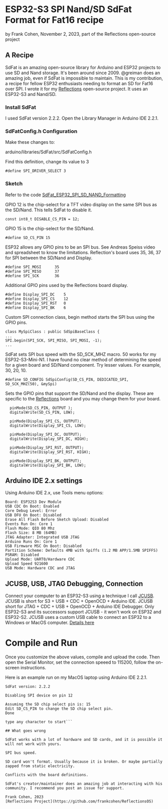 # ESP32-S3 SPI Nand/SD SdFat Format for Fat16 recipe

by Frank Cohen, November 2, 2023, part of the Reflections open-source project

## A Recipe

SdFat is an amazing open-source library for Arduino and ESP32 projects to use SD and Nand storage. It's been around since 2009. @greiman does an amazing job, even if SdFat is impossible to maintain. This is my contribution, a recipe for fellow ESP32 enthusiasts needing to format an SD for Fat16 over SPI. I wrote it for my [Reflections](https://github.com/frankcohen/ReflectionsOS) open-source project. It uses an ESP32-S3 and Nand/SD.

### Install SdFat

I used SdFat version 2.2.2. Open the Library Manager in Arduino IDE 2.2.1.

### SdFatConfig.h Configuration

Make these changes to:

arduino/libraries/SdFat/src/SdFatConfig.h

Find this definition, change its value to 3

```
#define SPI_DRIVER_SELECT 3
```

### Sketch

Refer to the code 
[SdFat_ESP32_SPI_SD_NAND_Formatting](https://github.com/frankcohen/ReflectionsOS/experiments/SdFat_ESP32_SPI_SD_NAND_Formatting)

GPIO 12 is the chip-select for a TFT video display on the same SPI bus as the SD/Nand. This tells SdFat to disable it.
```
const int8_t DISABLE_CS_PIN = 12;
```

GPIO 15 is the chip-select for the SD/Nand.
```
#define SD_CS_PIN 15
```

ESP32 allows any GPIO pins to be an SPI bus. See Andreas Speiss video and spreadsheet to know the limitations. Reflection's board uses 35, 36, 37 for SPI between the SD/Nand and Display.
```
#define SPI_MOSI      35
#define SPI_MISO      37
#define SPI_SCK       36
```

Additional GPIO pins used by the Reflections board display.
```
#define Display_SPI_DC    5
#define Display_SPI_CS    12
#define Display_SPI_RST   0
#define Display_SPI_BK    6
```

Custom SPI connection class, begin method starts the SPI bus using the GPIO pins.
```
class MySpiClass : public SdSpiBaseClass {
...
SPI.begin(SPI_SCK, SPI_MISO, SPI_MOSI, -1);
...
```

SdFat sets SPI bus speed with the SD_SCK_MHZ macro. 50 works for my ESP32-S3-Mini-N1. I have found no clear method of determining the speed for a given board and SD/Nand component. Try lesser values. For example, 30, 20, 10.
```
#define SD_CONFIG SdSpiConfig(SD_CS_PIN, DEDICATED_SPI, SD_SCK_MHZ(50), &mySpi)
```

Sets the GPIO pins that support the SD/Nand and the display. These are specific to the [Reflections](https://github.com/frankcohen/ReflectionsOS) board and you may change them for your board.
```
  pinMode(SD_CS_PIN, OUTPUT );
  digitalWrite(SD_CS_PIN, LOW);

  pinMode(Display_SPI_CS, OUTPUT);
  digitalWrite(Display_SPI_CS, LOW);

  pinMode(Display_SPI_DC, OUTPUT);
  digitalWrite(Display_SPI_DC, HIGH);

  pinMode(Display_SPI_RST, OUTPUT);
  digitalWrite(Display_SPI_RST, HIGH);

  pinMode(Display_SPI_BK, OUTPUT);
  digitalWrite(Display_SPI_BK, LOW);
```

## Arduino IDE 2.x settings

Using Arduino IDE 2.x, use Tools menu options:

```
Board: ESP32S3 Dev Module
USB CDC On Boot: Enabled
Core Debug Level: Error
USB DFU On Boot: Disabled
Erase All Flash Before Sketch Upload: Disabled
Events Run On: Core 1
Flash Mode: QIO 80 Mhz
Flash Size: 8 MB (64MB)
JTAG Adapter: Integrated USB JTAG
Arduino Runs On: Core 1
USB Firmware MSC On Boot: Disabled
Partition Scheme: Defaults 4MB with Spiffs (1.2 MB APP/1.5MB SPIFFS)
PSRAM: Disabled
Upload Mode: UART0/Hardware CDC
Upload Speed 921600
USB Mode: Hardware CDC and JTAG
```

## JCUSB, USB, JTAG Debugging, Connection

Connect your computer to an ESP32-S3 using a technique I call [JCUSB](https://github.com/frankcohen/ReflectionsOS/blob/main/Docs/JCUSB%20using%20JTAG%2C%20CDC%2C%20USB%20for%20debugging.md). JCUSB is short for S3 + USB + CDC + OpenOCD + Arduino IDE. JCUSB short for JTAG + CDC + USB + OpenOCD + Arduino IDE Debugger. Only ESP32-S3 and its successors support JCUSB - it won't work on ESP32 and ESP32-S2. JCUSB uses a custom USB cable to connect an ESP32 to a Windows or MacOS computer. [Details here](https://github.com/frankcohen/ReflectionsOS/blob/main/Docs/JCUSB%20using%20JTAG%2C%20CDC%2C%20USB%20for%20debugging.md)

# Compile and Run

Once you customize the above values, compile and upload the code. Then open the Serial Monitor, set the connection speeed to 115200, follow the on-screen instructions.

Here is an example run on my MacOS laptop using Arduino IDE 2.2.1.

```
SdFat version: 2.2.2

Disabling SPI device on pin 12

Assuming the SD chip select pin is: 15
Edit SD_CS_PIN to change the SD chip select pin.
Done

type any character to start```

## What goes wrong

SdFat works with a lot of hardware and SD cards, and it is possible it will not work with yours.

SPI bus speed.

SD card won't format. Usually because it is broken. Or maybe partially zapped from static electricity.

Conflicts with the board definitions.

SdFat's creator/maintainer does an amazing job at interacting with his community. I recommend you post an issue for support.

Frank Cohen, 2023
[Reflections Project](https://github.com/frankcohen/ReflectionsOS)

